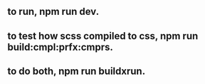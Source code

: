## to run, npm run dev.
## to test how scss compiled to css, npm run build:cmpl:prfx:cmprs.
## to do both, npm run buildxrun.